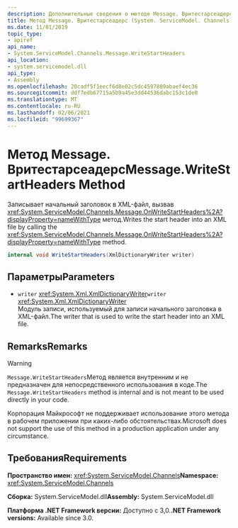 ```yaml
---
description: Дополнительные сведения о методе Message. Вритестарсеадерс
title: Метод Message. Вритестарсеадерс (System. ServiceModel. Channels)
ms.date: 11/01/2019
topic_type:
- apiref
api_name:
- System.ServiceModel.Channels.Message.WriteStartHeaders
api_location:
- system.servicemodel.dll
api_type:
- Assembly
ms.openlocfilehash: 20cadf5f1eecf6d8e02c5dc4597889abaef4ec36
ms.sourcegitcommit: ddf7edb67715a5b9a45e3dd44536dabc153c1de0
ms.translationtype: MT
ms.contentlocale: ru-RU
ms.lasthandoff: 02/06/2021
ms.locfileid: "99699367"
---
```

# <a name="messagewritestartheaders-method"></a><span data-ttu-id="4a861-103">Метод Message. Вритестарсеадерс</span><span class="sxs-lookup"><span data-stu-id="4a861-103">Message.WriteStartHeaders Method</span></span>

<span data-ttu-id="4a861-104">Записывает начальный заголовок в XML-файл, вызвав <xref:System.ServiceModel.Channels.Message.OnWriteStartHeaders%2A?displayProperty=nameWithType> метод.</span><span class="sxs-lookup"><span data-stu-id="4a861-104">Writes the start header into an XML file by calling the <xref:System.ServiceModel.Channels.Message.OnWriteStartHeaders%2A?displayProperty=nameWithType> method.</span></span>

```csharp
internal void WriteStartHeaders(XmlDictionaryWriter writer)
```

## <a name="parameters"></a><span data-ttu-id="4a861-105">Параметры</span><span class="sxs-lookup"><span data-stu-id="4a861-105">Parameters</span></span>

- <span data-ttu-id="4a861-106">`writer` <xref:System.Xml.XmlDictionaryWriter></span><span class="sxs-lookup"><span data-stu-id="4a861-106">`writer` <xref:System.Xml.XmlDictionaryWriter></span></span>\
  <span data-ttu-id="4a861-107">Модуль записи, используемый для записи начального заголовка в XML-файл.</span><span class="sxs-lookup"><span data-stu-id="4a861-107">The writer that is used to write the start header into an XML file.</span></span>

## <a name="remarks"></a><span data-ttu-id="4a861-108">Remarks</span><span class="sxs-lookup"><span data-stu-id="4a861-108">Remarks</span></span>

> [!WARNING]
> <span data-ttu-id="4a861-109">`Message.WriteStartHeaders`Метод является внутренним и не предназначен для непосредственного использования в коде.</span><span class="sxs-lookup"><span data-stu-id="4a861-109">The `Message.WriteStartHeaders` method is internal and is not meant to be used directly in your code.</span></span>
>
> <span data-ttu-id="4a861-110">Корпорация Майкрософт не поддерживает использование этого метода в рабочем приложении при каких-либо обстоятельствах.</span><span class="sxs-lookup"><span data-stu-id="4a861-110">Microsoft does not support the use of this method in a production application under any circumstance.</span></span>

## <a name="requirements"></a><span data-ttu-id="4a861-111">Требования</span><span class="sxs-lookup"><span data-stu-id="4a861-111">Requirements</span></span>

<span data-ttu-id="4a861-112">**Пространство имен:** <xref:System.ServiceModel.Channels></span><span class="sxs-lookup"><span data-stu-id="4a861-112">**Namespace:** <xref:System.ServiceModel.Channels></span></span>

<span data-ttu-id="4a861-113">**Сборка:** System.ServiceModel.dll</span><span class="sxs-lookup"><span data-stu-id="4a861-113">**Assembly:** System.ServiceModel.dll</span></span>

<span data-ttu-id="4a861-114">**Платформа .NET Framework версии:** Доступно с 3,0.</span><span class="sxs-lookup"><span data-stu-id="4a861-114">**.NET Framework versions:** Available since 3.0.</span></span>
